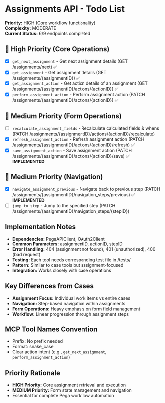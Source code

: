 # Assignments API - Todo List

**Priority:** HIGH (Core workflow functionality)  
**Complexity:** MODERATE  
**Current Status:** 6/9 endpoints completed

## 🔄 High Priority (Core Operations)
- [x] `get_next_assignment` - Get next assignment details (GET /assignments/next) ✅
- [x] `get_assignment` - Get assignment details (GET /assignments/{assignmentID}) ✅
- [x] `get_assignment_action` - Get action details of an assignment (GET /assignments/{assignmentID}/actions/{actionID}) ✅
- [x] `perform_assignment_action` - Perform assignment action (PATCH /assignments/{assignmentID}/actions/{actionID}) ✅

## 🔄 Medium Priority (Form Operations)
- [ ] `recalculate_assignment_fields` - Recalculate calculated fields & whens (PATCH /assignments/{assignmentID}/actions/{actionID}/recalculate)
- [x] `refresh_assignment_action` - Refresh assignment action (PATCH /assignments/{assignmentID}/actions/{actionID}/refresh) ✅
- [x] `save_assignment_action` - Save assignment action (PATCH /assignments/{assignmentID}/actions/{actionID}/save) ✅ **IMPLEMENTED**

## 🔄 Medium Priority (Navigation)
- [x] `navigate_assignment_previous` - Navigate back to previous step (PATCH /assignments/{assignmentID}/navigation_steps/previous) ✅ **IMPLEMENTED**
- [ ] `jump_to_step` - Jump to the specified step (PATCH /assignments/{assignmentID}/navigation_steps/{stepID})

## Implementation Notes
- **Dependencies:** PegaAPIClient, OAuth2Client
- **Common Parameters:** assignmentID, actionID, stepID
- **Error Handling:** 404 (assignment not found), 401 (unauthorized), 400 (bad request)
- **Testing:** Each tool needs corresponding test file in /tests/
- **Pattern:** Similar to case tools but assignment-focused
- **Integration:** Works closely with case operations

## Key Differences from Cases
- **Assignment Focus:** Individual work items vs entire cases
- **Navigation:** Step-based navigation within assignments
- **Form Operations:** Heavy emphasis on form field management
- **Workflow:** Linear progression through assignment steps

## MCP Tool Names Convention
- Prefix: No prefix needed
- Format: snake_case
- Clear action intent (e.g., `get_next_assignment`, `perform_assignment_action`)

## Priority Rationale
- **HIGH Priority:** Core assignment retrieval and execution
- **MEDIUM Priority:** Form state management and navigation
- Essential for complete Pega workflow automation
